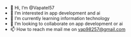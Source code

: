- 👋 Hi, I’m @Vapatel57
- 👀 I’m interested in app development and ai
- 🌱 I’m currently learning information technology
- 💞️ I’m looking to collaborate on app development or ai
- 📫 How to reach me mail me on vap98257@gmail.com

<!---
Vapatel57/Vapatel57 is a ✨ special ✨ repository because its `README.md` (this file) appears on your GitHub profile.
You can click the Preview link to take a look at your changes.
--->
